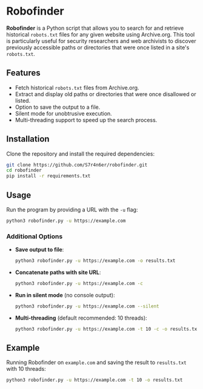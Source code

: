 # Robofinder

**Robofinder** is a Python script that allows you to search for and retrieve historical `robots.txt` files for any given website using Archive.org. This tool is particularly useful for security researchers and web archivists to discover previously accessible paths or directories that were once listed in a site's `robots.txt`.

## Features
- Fetch historical `robots.txt` files from Archive.org.
- Extract and display old paths or directories that were once disallowed or listed.
- Option to save the output to a file.
- Silent mode for unobtrusive execution.
- Multi-threading support to speed up the search process.

## Installation

Clone the repository and install the required dependencies:
```bash
git clone https://github.com/S7r4n6er/robofinder.git
cd robofinder
pip install -r requirements.txt
```

## Usage

Run the program by providing a URL with the `-u` flag:
```bash
python3 robofinder.py -u https://example.com
```

### Additional Options

- **Save output to file**:
  ```bash
  python3 robofinder.py -u https://example.com -o results.txt
  ```
- **Concatenate paths with site URL**:
  ```bash
  python3 robofinder.py -u https://example.com -c
  ```
- **Run in silent mode** (no console output):
  ```bash
  python3 robofinder.py -u https://example.com --silent
  ```
- **Multi-threading** (default recommended: 10 threads):
  ```bash
  python3 robofinder.py -u https://example.com -t 10 -c -o results.txt
  ```

## Example

Running Robofinder on `example.com` and saving the result to `results.txt` with 10 threads:
```bash
python3 robofinder.py -u https://example.com -t 10 -o results.txt
```
